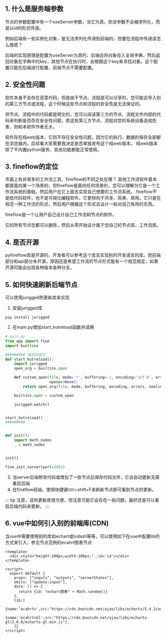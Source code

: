 ## 1. 什么是服务端参数

节点的参数配置中有一个useServer参数，当它为真，则该参数不会被序列化，而是以id的形式传递。

例如后端有一些实例化对象，是无法序列化传递到前端的，但要在流程中传递该怎么做呢？

后端的实现原理是配置为useServer为真时，后端会将对象存入全局字典，然后返回对象在字典中的key，其他节点在执行时，会根据这个key来寻找对象。这个配置只能在后端进行配置，前端节点不需要配置。

## 2. 安全性问题

软件本身不会存在恶意代码，但是由于节点、流程是可以分享的，您可能会导入别的第三方节点或流程，这个时候这些节点和流程的安全性是无法保证的。

但节点、流程中的代码都是明文的，您可以阅读第三方的节点、流程文件内部的代码来判断是否存在安全性问题，若这些第三方节点、流程对您的系统设备造成危害，则和本软件作者无关。

软件存在纯web版本，它则不存在安全性问题，因为它的执行、数据的保存全部都在浏览器内，后续看大家需要我决定是否单独发布这个纯web版本。
纯web版本除了不内置python服务，其他功能都能正常使用。

## 3. fineflow的定位

市面上有非常多的工作流工具，fineflow的不同之处在哪？
其他工作流软件基本都是面向某一个场景的，但fineflow是面向任何场景的，您可以理解为它是一个工作流系统的基础，然后用户在它上面去实现自己想要的工作流系统。
fineflow不是低代码软件，也不是可视化编程软件。它更倾向于共享、简单、易用。它只是在规范一种工作流的形式，然后用户根据这个形式去设计一些对自己有用的东西。

fineflow是一个让用户自己设计自己工作流和节点的软件。

它的所有节点您都可以删除，然后从零开始设计属于您自己的节点库、工作流库。

## 4. 是否开源

pyfineflow库是开源的，开发者可以参考这个库去实现别的开发语言的库。但前端部分和api部分未开源，原因还是希望工作流的节点形式能有一个规范规定，如果开源可能会出现各种版本各种分支。

## 5. 如何快速刷新后端节点

可以使用jurigged热更新库来实现

1. 安装jurigged库
```shell
pip install jurigged
```
2. 在main.py增加start_hotreload函数并调用
```python
# main.py
from app import fine
import builtins

######### 增加的部分
def start_hotreload():
    import jurigged
    open_org = builtins.open

    def custom_open(file, mode='r', buffering=-1, encoding='utf-8', errors=None, newline=None, closefd=True,
                    opener=None):
        return open_org(file, mode, buffering, encoding, errors, newline, closefd, opener)

    builtins.open = custom_open

    jurigged.watch()


start_hotreload()
######### 


def init():
    import math_nodes
    _ = math_nodes


init()

fine.init_server(port=8081)
```
3. 当server后端修改代码或增加了一些节点后保存代码文件，它会自动更新无需重启后端
4. 在fineflow前端，使用快捷键ctrl+shift+F来刷新节点即可看到节点的更新。

::: tip
注意，该热更新库很方便，但注意可能它会存在一些问题，最好还是可以重启后端代码来更新。
:::

## 6. vue中如何引入别的前端库(CDN)

当vue中需要使用别的库如echart或lodash等等，可以使用如下在vue中配置lib的方式来引入，参见节点范例的ecahrt图表节点

```vue
<template>
  <div style="height:200px;width:200px;" :id='id'></div>
</template>

<script>
  export default {
    props: ["inputs", "outputs", "serverStates"],
    emits: ["update:input"],
    data: () => {
      return {id: "echart图表" + Math.random()}
    },
    lib:[
      {name:'ecahrts',src:"https://cdn.bootcdn.net/ajax/libs/echarts/5.4.3/echarts.min.js"},
      {name:'ecahrtsGl',src:"https://cdn.bootcdn.net/ajax/libs/echarts-gl/2.0.8/echarts-gl.min.js"},
    ]}
</script>
```